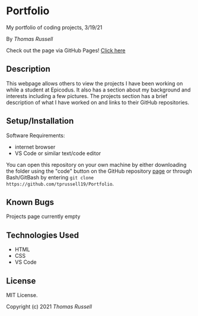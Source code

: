 # Portfolio

My portfolio of coding projects, 3/19/21

By _Thomas Russell_

Check out the page via GitHub Pages! [Click here](tprussell19.github.io/Portfolio)

## Description

This webpage allows others to view the projects I have been working on while a student at Epicodus. It also has a section about my background and interests including a few pictures. The projects section has a brief description of what I have worked on and links to their GitHub repositories.

## Setup/Installation

Software Requirements:

* internet browser
* VS Code or similar text/code editor

You can open this repository on your own machine by either downloading the folder using the "code" button on the GitHub repository [page](https://github.com/tprussell19/Portfolio) or through Bash/GitBash by entering `git clone https://github.com/tprussell19/Portfolio`. 

## Known Bugs

Projects page currently empty

## Technologies Used

* HTML
* CSS
* VS Code

## License

MIT License.

Copyright (c) 2021 _Thomas Russell_